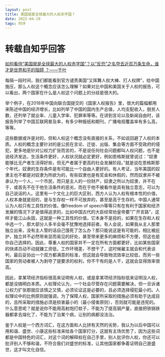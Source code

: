 ```yaml
---
layout: post
title: 美国就是全球最大的人权赤字国？
date: 2022-04-19
tags: 时评  
---
```


# 转载自知乎回答

[如何看待“美国就是全球最大的人权赤字国”？以“反恐”之名夺去近百万条生命，谁才是世界和平的阻碍 ？——千叶](https://www.zhihu.com/question/527848197/answer/2443528774)

每隔一段时间，我们都能看到官方谴责美国“又挥舞人权大棒、打人权牌”，给中国施压，那么人权这个概念应该怎么理解？如果对比中国和美国关于人权的报告，可以看出，两个国家在什么是人权这个问题上的分歧是很大的。

举个例子，在2018年中国向联合国提交的《国家人权报告》里，很大的篇幅都用来陈述中国的经济增长，比如列举了中国的国内生产总值，人均支配收入，脱贫人数，还列举了就业率、儿童入学率、犯罪率等等。在讲到言论以及新闻自由时，该报告列举了中国互联网普及率，有多少种报纸和期刊，广播电视覆盖率有多么高，等等。

这些数据或许是对的，但和人权这个概念没有直接的关系，不如说回避了人权的本质。人权的概念主要针对的是公民在言论、迁徙、出版、集会等方面不受政府的侵犯，更多地是针对公权力扩张而言的，不是说任何社会问题都叫人权问题，也不是说经济发达，生活条件更好，人权状况就必定更好，例如恩格斯就曾说过：“奴隶能够比无产者生活得好些，但无产者属于更高的社会发展阶段。”就是说在恩格斯那个年代，奴隶的生存条件是有可能比一个自由人更好的。有人考证，当年美国的奴隶主也不都是对奴隶为所欲为的，有些奴隶也是有奖金和休假的，然而奴隶并不被承认为一个人，一个市民，而只是主人的一份财产，奴隶之所以为奴隶，并不在于，或首先不在于他生活条件的恶劣，而在于他不被看作是具有独立意志，可以为自己说话的人。这里有一个文化上的巨大区别，西方人认为人权有根本性的价值，人权本身就是目的，是与生存权一样不可放弃的，甚至是高于生存的。中国人通常认为人权只有工具性的价值，像freedom of speech等等只有在有利于国家和经济发展的情况下才是值得追求的，比如中国古代的大臣经常劝皇帝要“广开言路”，这样才能江山永固，这就是一种工具性的价值，它本身不是目的，如果在生存和人权中选一个，那大部分人多半会毫不犹豫地选择前者。有人会说，如果我从主人那里独立出来，没有主人管的话自己饿死了怎么办？那只能说这是有可能的，相比被庇护，独立并不必然带来显而易见的好处，甚至带来更多的麻烦和不方便，但这也是你自己选择的。因此，尊重人权的国家并不一定在所有方面都更好，比如某些国家的快递员动不动就嫌工资低，工作环境差，不想干了，这时候雇主就会和代表谈判，最后妥协出一个双方都满意的标准，但这就会导致物流效率比较低，而另一些国家的劳动者被人为剥夺了提要求的权利，你不干有的是人干，这就会显得效率很高。

因此，拿某项经济指标很高来证明有人权，或是拿某项经济指标低来证明没人权，都是没搞明白本质。人权理论认为，一个社会尽管存在问题需要解决，但一旦诉诸公权力扩张那就应该慎之又慎，必须论证这是必要的，且必须选择侵犯最小的。人权理论中的比例原则就强调，为了保障人权，国家所采取的措施必须有助于达成目的，且所采取的措施必须是损害最小的（最小侵害原则），否则就可能是违宪的。什么意思呢？就是说你不能用高射炮打蚊子，不能为了提高钢产量，直接把铁锅铁器都拿去熔化了，不能为了治某个病，让别的病都没法治。

鉴于人权是一个西方词汇，在这方面和人比拼有天然的劣势，我认为以后中国可以用和谐、盛世、小康这些标准来给各个国家打分，这就有主场优势了，因为这些词都是中国特色的词汇，对这个词的解释权在自己手里，别人批评你人权，你还可以批评别人不够和谐，不符合我们对盛世的标准，让其他国家都争着证明自己是盛世，这才叫文化自信。